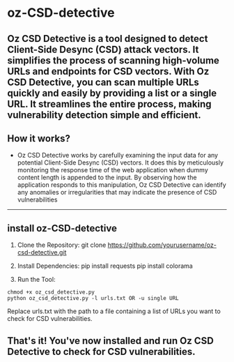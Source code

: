# oz-CSD-detective

Oz CSD Detective is a tool designed to detect Client-Side Desync (CSD) attack vectors. It simplifies the process of scanning high-volume URLs and endpoints for CSD vectors. With Oz CSD Detective, you can scan multiple URLs quickly and easily by providing a list or a single URL. It streamlines the entire process, making vulnerability detection simple and efficient.
------------------------------------------------------------------------------------
## How it works?
- Oz CSD Detective works by carefully examining the input data for any potential Client-Side Desync (CSD) vectors. It does this by meticulously monitoring the response time of the web application when dummy content length is appended to the input. By observing how the application responds to this manipulation, Oz CSD Detective can identify any anomalies or irregularities that may indicate the presence of CSD vulnerabilities
------------------------------------------------------------------------------------
## install oz-CSD-detective

1. Clone the Repository:
git clone https://github.com/yourusername/oz-csd-detective.git

2. Install Dependencies:
pip install requests
pip install colorama

3. Run the Tool:

```
chmod +x oz_csd_detective.py
python oz_csd_detective.py -l urls.txt OR -u single URL
```

Replace urls.txt with the path to a file containing a list of URLs you want to check for CSD vulnerabilities.

That's it! You've now installed and run Oz CSD Detective to check for CSD vulnerabilities. 
------------------------------------------------------------------------------------



